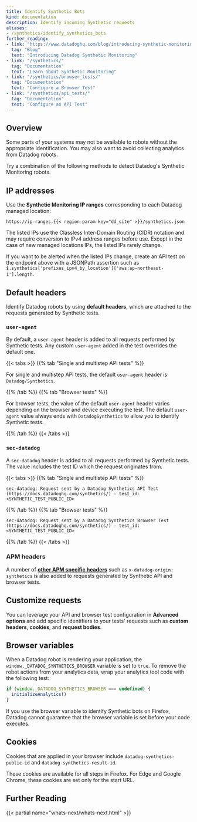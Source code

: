 ```yaml
---
title: Identify Synthetic Bots
kind: documentation
description: Identify incoming Synthetic requests
aliases:
- /synthetics/identify_synthetics_bots
further_reading:
- link: "https://www.datadoghq.com/blog/introducing-synthetic-monitoring/"
  tag: "Blog"
  text: "Introducing Datadog Synthetic Monitoring"
- link: "/synthetics/"
  tag: "Documentation"
  text: "Learn about Synthetic Monitoring"
- link: "/synthetics/browser_tests/"
  tag: "Documentation"
  text: "Configure a Browser Test"
- link: "/synthetics/api_tests/"
  tag: "Documentation"
  text: "Configure an API Test"
---
```


## Overview

Some parts of your systems may not be available to robots without the appropriate identification. You may also want to avoid collecting analytics from Datadog robots. 

Try a combination of the following methods to detect Datadog's Synthetic Monitoring robots.

## IP addresses

Use the **Synthetic Monitoring IP ranges** corresponding to each Datadog managed location:

```
https://ip-ranges.{{< region-param key="dd_site" >}}/synthetics.json
```

The listed IPs use the Classless Inter-Domain Routing (CIDR) notation and may require conversion to IPv4 address ranges before use. Except in the case of new managed locations IPs, the listed IPs rarely change. 

If you want to be alerted when the listed IPs change, create an API test on the endpoint above with a JSONPath assertion such as `$.synthetics['prefixes_ipv4_by_location']['aws:ap-northeast-1'].length`.

## Default headers

Identify Datadog robots by using **default headers**, which are attached to the requests generated by Synthetic tests.

### `user-agent`

By default, a `user-agent` header is added to all requests performed by Synthetic tests. Any custom `user-agent` added in the test overrides the default one.

{{< tabs >}}
{{% tab "Single and multistep API tests" %}}

For single and multistep API tests, the default `user-agent` header is `Datadog/Synthetics`.

{{% /tab %}}
{{% tab "Browser tests" %}}

For browser tests, the value of the default `user-agent` header varies depending on the browser and device executing the test. The default `user-agent` value always ends with `DatadogSynthetics` to allow you to identify Synthetic tests.

{{% /tab %}}
{{< /tabs >}}

### `sec-datadog`

A `sec-datadog` header is added to all requests performed by Synthetic tests. The value includes the test ID which the request originates from.

{{< tabs >}}
{{% tab "Single and multistep API tests" %}}

```
sec-datadog: Request sent by a Datadog Synthetics API Test (https://docs.datadoghq.com/synthetics/) - test_id: <SYNTHETIC_TEST_PUBLIC_ID>
```

{{% /tab %}}
{{% tab "Browser tests" %}}

```
sec-datadog: Request sent by a Datadog Synthetics Browser Test (https://docs.datadoghq.com/synthetics/) - test_id: <SYNTHETIC_TEST_PUBLIC_ID>
```

{{% /tab %}}
{{< /tabs >}}

### APM headers

A number of [**other APM specific headers**][1] such as `x-datadog-origin: synthetics` is also added to requests generated by Synthetic API and browser tests.

## Customize requests

You can leverage your API and browser test configuration in **Advanced options** and add specific identifiers to your tests' requests such as **custom headers**, **cookies**, and **request bodies**.

## Browser variables

When a Datadog robot is rendering your application, the `window._DATADOG_SYNTHETICS_BROWSER` variable is set to `true`. To remove the robot actions from your analytics data, wrap your analytics tool code with the following test:

```javascript
if (window._DATADOG_SYNTHETICS_BROWSER === undefined) {
  initializeAnalytics()
}
```

If you use the browser variable to identify Synthetic bots on Firefox, Datadog cannot guarantee that the browser variable is set before your code executes. 

## Cookies

Cookies that are applied in your browser include `datadog-synthetics-public-id` and `datadog-synthetics-result-id`.

These cookies are available for all steps in Firefox. For Edge and Google Chrome, these cookies are set only for the start URL.

## Further Reading

{{< partial name="whats-next/whats-next.html" >}}

[1]: /synthetics/apm/#how-are-traces-linked-to-tests
